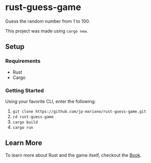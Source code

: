 # rust-guess-game
Guess the random number from 1 to 100.

This project was made using `cargo new`.

## Setup

### Requirements
* Rust
* Cargo

### Getting Started
Using your favorite CLI, enter the following:
1. `git clone https://github.com/jp-mariano/rust-guess-game.git`
2. `cd rust-guess-game`
3. `cargo build`
4. `cargo run`

## Learn More
To learn more about Rust and the game itself, checkout the [Book](https://doc.rust-lang.org/book/ch02-00-guessing-game-tutorial.html).
